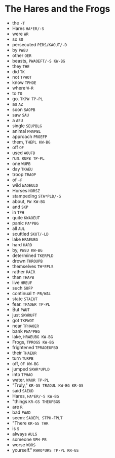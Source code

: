 # The Hares and the Frogs

* the `-T`
* Hares `HA*ER/-S`
* were `WR`
* so `SO`
* persecuted `PERS/KAOUT/-D`
* by `PWEU`
* other `OER`
* beasts, `PWAOEFT/-S KW-BG`
* they `THE`
* did `TK`
* not `TPHOT`
* know `TPHOE`
* where `W-R`
* to `TO`
* go. `TKPW TP-PL`
* as `AZ`
* soon `SAOPB`
* saw `SAU`
* a `AEU`
* single `SEUPBLG`
* animal `PHAPBL`
* approach `PROEFP`
* them, `THEPL KW-BG`
* off `OF`
* used `AOUFD`
* run. `RUPB TP-PL`
* one `WUPB`
* day `TKAEU`
* troop `TRAOP`
* of `-F`
* wild `WAOEULD`
* Horses `HORSZ`
* stampeding `STA*PLD/-G`
* about, `PW KW-BG`
* and `SKP`
* in `TPH`
* quite `KWAOEUT`
* panic `PA*PBG`
* all `AUL`
* scuttled `SKUT/-LD`
* lake `HRAEUBG`
* hard `HARD`
* by, `PWEU KW-BG`
* determined `TKERPLD`
* drown `TKROUPB`
* themselves `TH*EPLS`
* rather `RAER`
* than `THAPB`
* live `HREUF`
* such `SUFP`
* continual `T-PB/WAL`
* state `STAEUT`
* fear. `TPAOER TP-PL`
* But `PWUT`
* just `SKWRUFT`
* got `TKPWOT`
* near `TPHAOER`
* bank `PWA*PBG`
* lake, `HRAEUBG KW-BG`
* Frogs, `TPROGS KW-BG`
* frightened `TPRAOEUPBD`
* their `THAEUR`
* turn `TURPB`
* off, `OF KW-BG`
* jumped `SKWR*UPLD`
* into `TPHAO`
* water. `WAUR TP-PL`
* "Truly," `KR-GS TRAOUL KW-BG KR-GS`
* said `SAEUD`
* Hares, `HA*ER/-S KW-BG`
* "things `KR-GS THEUPBGS`
* are `R`
* bad `PWAD`
* seem: `SAOEPL STPH-FPLT`
* "There `KR-GS THR`
* is `S`
* always `AULS`
* someone `SPH-PB`
* worse `WORS`
* yourself." `KWRO*URS TP-PL KR-GS`
